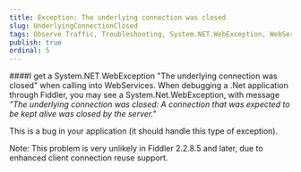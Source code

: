 ```yaml
---
title: Exception: The underlying connection was closed
slug: UnderlyingConnectionClosed
tags: Observe Traffic, Troubleshooting, System.NET.WebException, WebServices
publish: true
ordinal: 5
---
```


####I get a System.NET.WebException "The underlying connection was closed" when calling into WebServices.
When debugging a .Net application through Fiddler, you may see a System.Net.WebException, with message *"The underlying connection was closed: A connection that was expected to be kept alive was closed by the server."*

This is a bug in your application (it should handle this type of exception).

Note: This problem is very unlikely in Fiddler 2.2.8.5 and later, due to enhanced client connection reuse support.